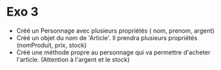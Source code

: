 # Exo 3
- Créé un Personnage avec plusieurs propriétés ( nom, prenom, argent)
- Créé un objet du nom de 'Article'. Il prendra plusieurs propriétés (nomProduit, prix, stock)
- Créé une méthode propre au personnage qui va permettre d'acheter l'article. (Attention à l'argent et le stock)
